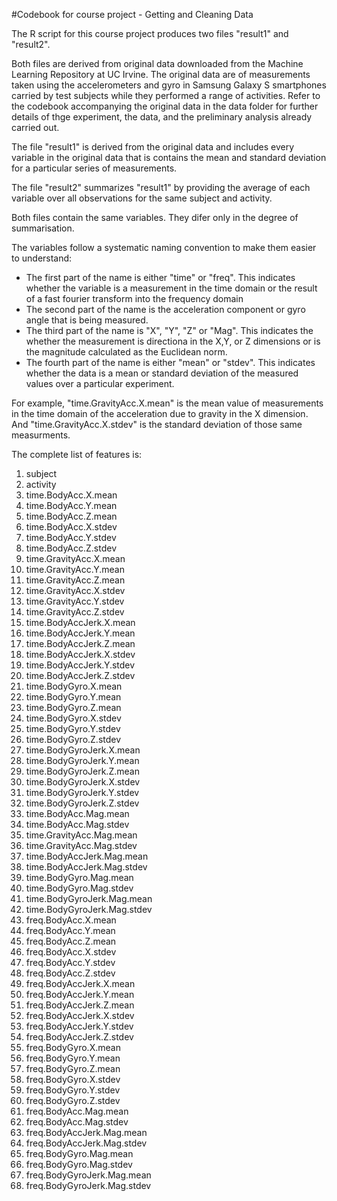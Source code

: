 #Codebook for course project - Getting and Cleaning Data

The R script for this course project produces two files "result1" and "result2".

Both files are derived from original data downloaded from the Machine Learning Repository at UC Irvine. The original data are of measurements taken using the accelerometers and gyro in Samsung Galaxy S smartphones carried by test subjects while they performed a range of activities. Refer to the codebook accompanying the original data in the data folder for further details of thge experiment, the data, and the preliminary analysis already carried out.  

The file "result1" is derived from the original data and includes every variable in the original data that is contains the mean and standard deviation for a particular series of measurements. 

The file "result2" summarizes "result1" by providing the average of each variable over all observations for the same subject and activity.

Both files contain the same variables. They difer only in the degree of summarisation.

The variables follow a systematic naming convention to make them easier to understand:

* The first part of the name is either "time" or "freq". This indicates whether the variable is a measurement in the time domain or the result of a fast fourier transform into the frequency domain
* The second part of the name is the acceleration component or gyro angle that is being measured.
* The third part of the name is "X", "Y", "Z" or "Mag". This indicates the whether the measurement is directiona in the X,Y, or Z dimensions or is the magnitude calculated as the Euclidean norm.
* The fourth part of the name is either "mean" or "stdev". This indicates whether the data is a mean or standard deviation of the measured values over a particular experiment. 

For example, "time.GravityAcc.X.mean" is the mean value of measurements in the time domain of the acceleration due to gravity in the X dimension. And "time.GravityAcc.X.stdev" is the standard deviation of those same measurments.

The complete list of features is:

1. subject
2. activity
3. time.BodyAcc.X.mean 
4. time.BodyAcc.Y.mean
5. time.BodyAcc.Z.mean 
6. time.BodyAcc.X.stdev 
7. time.BodyAcc.Y.stdev 
8. time.BodyAcc.Z.stdev
9. time.GravityAcc.X.mean 
10. time.GravityAcc.Y.mean 
11. time.GravityAcc.Z.mean 
12. time.GravityAcc.X.stdev 
13. time.GravityAcc.Y.stdev 
14. time.GravityAcc.Z.stdev
15. time.BodyAccJerk.X.mean 
16. time.BodyAccJerk.Y.mean 
17. time.BodyAccJerk.Z.mean 
18. time.BodyAccJerk.X.stdev 
19. time.BodyAccJerk.Y.stdev 
20. time.BodyAccJerk.Z.stdev
21. time.BodyGyro.X.mean 
22. time.BodyGyro.Y.mean 
23. time.BodyGyro.Z.mean 
24. time.BodyGyro.X.stdev 
25. time.BodyGyro.Y.stdev 
26. time.BodyGyro.Z.stdev
27. time.BodyGyroJerk.X.mean 
28. time.BodyGyroJerk.Y.mean 
29. time.BodyGyroJerk.Z.mean 
30. time.BodyGyroJerk.X.stdev 
31. time.BodyGyroJerk.Y.stdev 
32. time.BodyGyroJerk.Z.stdev
33. time.BodyAcc.Mag.mean 
34. time.BodyAcc.Mag.stdev
35. time.GravityAcc.Mag.mean 
36. time.GravityAcc.Mag.stdev
37. time.BodyAccJerk.Mag.mean 
38. time.BodyAccJerk.Mag.stdev
39. time.BodyGyro.Mag.mean 
40. time.BodyGyro.Mag.stdev
41. time.BodyGyroJerk.Mag.mean 
42. time.BodyGyroJerk.Mag.stdev
43. freq.BodyAcc.X.mean 
44. freq.BodyAcc.Y.mean 
45. freq.BodyAcc.Z.mean 
46. freq.BodyAcc.X.stdev 
47. freq.BodyAcc.Y.stdev 
48. freq.BodyAcc.Z.stdev
49. freq.BodyAccJerk.X.mean 
50. freq.BodyAccJerk.Y.mean 
51. freq.BodyAccJerk.Z.mean 
52. freq.BodyAccJerk.X.stdev 
53. freq.BodyAccJerk.Y.stdev 
54. freq.BodyAccJerk.Z.stdev
55. freq.BodyGyro.X.mean 
56. freq.BodyGyro.Y.mean 
57. freq.BodyGyro.Z.mean 
58. freq.BodyGyro.X.stdev 
59. freq.BodyGyro.Y.stdev 
60. freq.BodyGyro.Z.stdev
61. freq.BodyAcc.Mag.mean 
62. freq.BodyAcc.Mag.stdev
63. freq.BodyAccJerk.Mag.mean 
64. freq.BodyAccJerk.Mag.stdev
65. freq.BodyGyro.Mag.mean 
66. freq.BodyGyro.Mag.stdev
67. freq.BodyGyroJerk.Mag.mean 
68. freq.BodyGyroJerk.Mag.stdev
